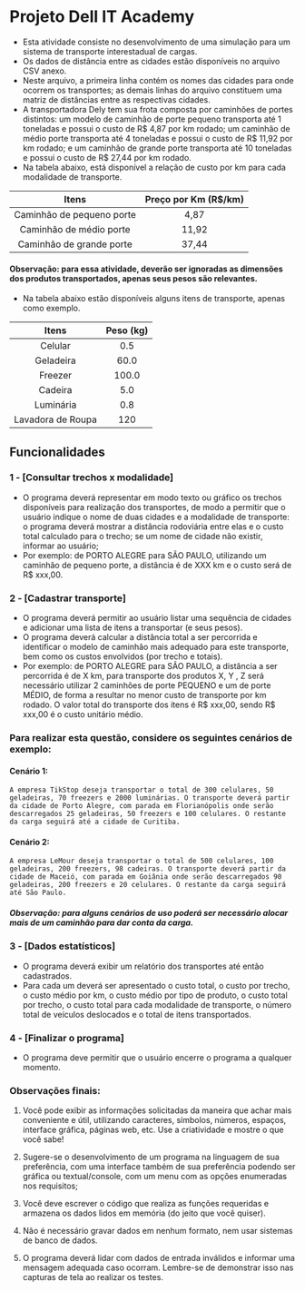 
# Projeto Dell IT Academy

- Esta atividade consiste no desenvolvimento de uma simulação para um sistema de transporte interestadual de cargas.
- Os dados de distância entre as cidades estão disponíveis no arquivo CSV anexo. 
- Neste arquivo, a primeira linha contém os nomes das cidades para onde ocorrem os transportes; as demais linhas do arquivo constituem uma matriz de distâncias entre as respectivas cidades.
- A transportadora Dely tem sua frota composta por caminhões de portes distintos: um modelo de caminhão de porte pequeno transporta até 1 toneladas e possui o custo de R$ 4,87 por km rodado; um caminhão de médio porte transporta até 4 toneladas e possui o custo de R$ 11,92 por km rodado; e um caminhão de grande porte transporta até 10 toneladas e possui o custo de R$ 27,44 por km rodado.
- Na tabela abaixo, está disponível a relação de custo por km para cada modalidade de transporte.

|  Itens                    | Preço por Km (R$/km) |
|           :---:           |        :----:        |
| Caminhão de pequeno porte |         4,87         |
| Caminhão de médio porte   |         11,92        |
| Caminhão de grande porte  |         37,44        |

#### Observação: para essa atividade, deverão ser ignoradas as dimensões dos produtos transportados, apenas seus pesos são relevantes.

- Na tabela abaixo estão disponíveis alguns itens de transporte, apenas como exemplo.

|  Itens                    | Peso (kg) |
|           :---:           |  :----:   |
| Celular                   |    0.5    |
| Geladeira                 |    60.0   |
| Freezer                   |    100.0  |
| Cadeira                   |    5.0    |
| Luminária                 |    0.8    |
| Lavadora de Roupa         |    120    |


## Funcionalidades

### 1 - [Consultar trechos x modalidade]
- O programa deverá representar em modo texto ou gráfico os trechos disponíveis para realização dos transportes, de modo a permitir que o usuário indique o nome de duas cidades e a modalidade de transporte: o programa deverá mostrar a distância rodoviária entre elas e o custo total calculado para o trecho; se um nome de cidade não existir, informar ao usuário;
- Por exemplo: de PORTO ALEGRE para SÃO PAULO, utilizando um caminhão de pequeno porte, a distância é de XXX km e o custo será de R$ xxx,00.

### 2 - [Cadastrar transporte]
- O programa deverá permitir ao usuário listar uma sequência de cidades e adicionar uma lista de itens a transportar (e seus pesos).
- O programa deverá calcular a distância total a ser percorrida e identificar o modelo de caminhão mais adequado para este transporte, bem como os custos envolvidos (por trecho e totais).
- Por exemplo: de PORTO ALEGRE para SÃO PAULO, a distância a ser percorrida é de X km, para transporte dos produtos X, Y , Z será necessário utilizar 2 caminhões de porte PEQUENO e um de porte MÉDIO, de forma a resultar no menor custo de transporte por km rodado. O valor total do transporte dos itens é R$ xxx,00, sendo R$ xxx,00 é o custo unitário médio.

### Para realizar esta questão, considere os seguintes cenários de exemplo:

#### Cenário 1:
    A empresa TikStop deseja transportar o total de 300 celulares, 50 geladeiras, 70 freezers e 2000 luminárias. O transporte deverá partir da cidade de Porto Alegre, com parada em Florianópolis onde serão descarregados 25 geladeiras, 50 freezers e 100 celulares. O restante da carga seguirá até a cidade de Curitiba.

#### Cenário 2:
    A empresa LeMour deseja transportar o total de 500 celulares, 100 geladeiras, 200 freezers, 98 cadeiras. O transporte deverá partir da cidade de Maceió, com parada em Goiânia onde serão descarregados 90 geladeiras, 200 freezers e 20 celulares. O restante da carga seguirá até São Paulo.

##### Observação: para alguns cenários de uso poderá ser necessário alocar mais de um caminhão para dar conta da carga.
    
### 3 - [Dados estatísticos]
- O programa deverá exibir um relatório dos transportes até então cadastrados.
- Para cada um deverá ser apresentado o custo total, o custo por trecho, o custo médio por km, o custo médio por tipo de produto, o custo total por trecho, o custo total para cada modalidade de transporte, o número total de veículos deslocados e o total de itens transportados. 

### 4 - [Finalizar o programa]
- O programa deve permitir que o usuário encerre o programa a qualquer momento.

### Observações finais:

1. Você pode exibir as informações solicitadas da maneira que achar mais conveniente e útil, utilizando caracteres, símbolos, números, espaços, interface gráfica, páginas web, etc. Use a criatividade e mostre o que você sabe!

2. Sugere-se o desenvolvimento de um programa na linguagem de sua preferência, com uma interface também de sua preferência podendo ser gráfica ou textual/console, com um menu com as opções enumeradas nos requisitos;

3. Você deve escrever o código que realiza as funções requeridas e armazena os dados lidos em memória (do jeito que você quiser). 

4. Não é necessário gravar dados em nenhum formato, nem usar sistemas de banco de dados.

5. O programa deverá lidar com dados de entrada inválidos e informar uma mensagem adequada caso ocorram. Lembre-se de demonstrar isso nas capturas de tela ao realizar os testes.
    
